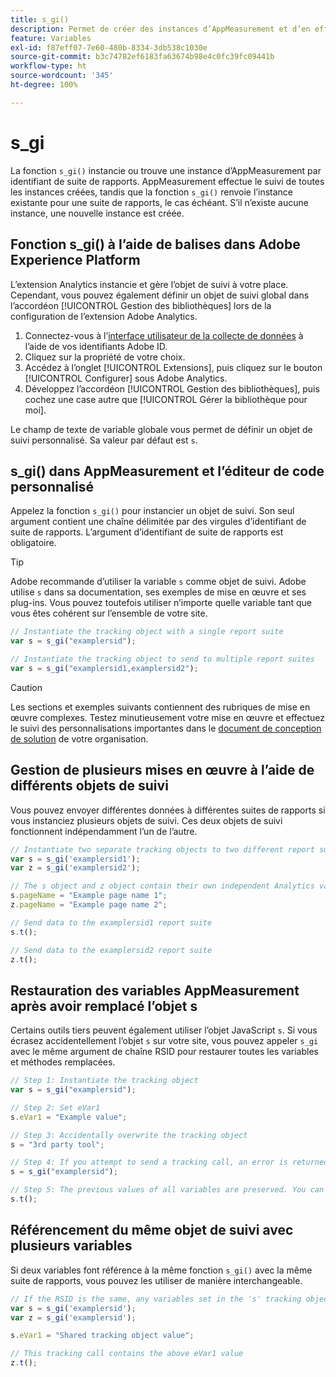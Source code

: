 ```yaml
---
title: s_gi()
description: Permet de créer des instances d’AppMeasurement et d’en effectuer le suivi.
feature: Variables
exl-id: f87eff07-7e60-480b-8334-3db538c1030e
source-git-commit: b3c74782ef6183fa63674b98e4c0fc39fc09441b
workflow-type: ht
source-wordcount: '345'
ht-degree: 100%

---
```


# s_gi

La fonction `s_gi()` instancie ou trouve une instance d’AppMeasurement par identifiant de suite de rapports. AppMeasurement effectue le suivi de toutes les instances créées, tandis que la fonction `s_gi()` renvoie l’instance existante pour une suite de rapports, le cas échéant. S’il n’existe aucune instance, une nouvelle instance est créée.

## Fonction s_gi() à l’aide de balises dans Adobe Experience Platform

L’extension Analytics instancie et gère l’objet de suivi à votre place. Cependant, vous pouvez également définir un objet de suivi global dans l’accordéon [!UICONTROL Gestion des bibliothèques] lors de la configuration de l’extension Adobe Analytics.

1. Connectez-vous à l’[interface utilisateur de la collecte de données](https://experience.adobe.com/data-collection) à l’aide de vos identifiants Adobe ID.
2. Cliquez sur la propriété de votre choix.
3. Accédez à l’onglet [!UICONTROL Extensions], puis cliquez sur le bouton [!UICONTROL Configurer] sous Adobe Analytics.
4. Développez l’accordéon [!UICONTROL Gestion des bibliothèques], puis cochez une case autre que [!UICONTROL Gérer la bibliothèque pour moi].

Le champ de texte de variable globale vous permet de définir un objet de suivi personnalisé. Sa valeur par défaut est `s`.

## s_gi() dans AppMeasurement et l’éditeur de code personnalisé

Appelez la fonction `s_gi()` pour instancier un objet de suivi. Son seul argument contient une chaîne délimitée par des virgules d’identifiant de suite de rapports. L’argument d’identifiant de suite de rapports est obligatoire.

>[!TIP]
>
>Adobe recommande d’utiliser la variable `s` comme objet de suivi. Adobe utilise `s` dans sa documentation, ses exemples de mise en œuvre et ses plug-ins. Vous pouvez toutefois utiliser n’importe quelle variable tant que vous êtes cohérent sur l’ensemble de votre site.

```js
// Instantiate the tracking object with a single report suite
var s = s_gi("examplersid");

// Instantiate the tracking object to send to multiple report suites
var s = s_gi("examplersid1,examplersid2");
```

>[!CAUTION]
>
>Les sections et exemples suivants contiennent des rubriques de mise en œuvre complexes. Testez minutieusement votre mise en œuvre et effectuez le suivi des personnalisations importantes dans le [document de conception de solution](../../prepare/solution-design.md) de votre organisation.

## Gestion de plusieurs mises en œuvre à l’aide de différents objets de suivi

Vous pouvez envoyer différentes données à différentes suites de rapports si vous instanciez plusieurs objets de suivi. Ces deux objets de suivi fonctionnent indépendamment l’un de l’autre.

```js
// Instantiate two separate tracking objects to two different report suites
var s = s_gi('examplersid1');
var z = s_gi('examplersid2');

// The s object and z object contain their own independent Analytics variables simultaneously
s.pageName = "Example page name 1";
z.pageName = "Example page name 2";

// Send data to the examplersid1 report suite
s.t();

// Send data to the examplersid2 report suite
z.t();
```

## Restauration des variables AppMeasurement après avoir remplacé l’objet s

Certains outils tiers peuvent également utiliser l’objet JavaScript `s`. Si vous écrasez accidentellement l’objet `s` sur votre site, vous pouvez appeler `s_gi` avec le même argument de chaîne RSID pour restaurer toutes les variables et méthodes remplacées.

```js
// Step 1: Instantiate the tracking object
var s = s_gi("examplersid");

// Step 2: Set eVar1
s.eVar1 = "Example value";

// Step 3: Accidentally overwrite the tracking object
s = "3rd party tool";

// Step 4: If you attempt to send a tracking call, an error is returned. Instead, re-instantiate the tracking object
s = s_gi("examplersid");

// Step 5: The previous values of all variables are preserved. You can send a tracking call and eVar1 is correctly set
s.t();
```

## Référencement du même objet de suivi avec plusieurs variables

Si deux variables font référence à la même fonction `s_gi()` avec la même suite de rapports, vous pouvez les utiliser de manière interchangeable.

```js
// If the RSID is the same, any variables set in the 's' tracking object also get set in 'z' tracking object
var s = s_gi('examplersid');
var z = s_gi('examplersid');

s.eVar1 = "Shared tracking object value";

// This tracking call contains the above eVar1 value
z.t();
```
